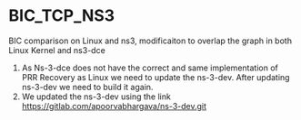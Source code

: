 # BIC_TCP_NS3
BIC comparison on Linux and ns3, modificaiton to overlap the graph in both Linux Kernel and ns3-dce

1) As Ns-3-dce does not have the correct and same  implementation of PRR Recovery as Linux we need to update the ns-3-dev. After updating ns-3-dev we need to build it again. 
2) We updated the ns-3-dev using the link https://gitlab.com/apoorvabhargava/ns-3-dev.git
